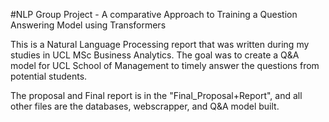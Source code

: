 #NLP Group Project - A comparative Approach to Training a Question Answering Model using Transformers

This is a Natural Language Processing report that was written during my studies in UCL MSc Business Analytics. The goal was to create a Q&A model for UCL School of Management to timely answer the questions from potential students. 

The proposal and Final report is in the "Final_Proposal+Report", and all other files are the databases, webscrapper, and Q&A model built.
